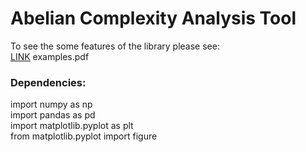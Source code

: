 # Abelian Complexity Analysis Tool

To see the some features of the library please see: <br />
[LINK](https://www.google.com) examples.pdf

### Dependencies:<br />
import numpy as np <br />
import pandas as pd <br />
import matplotlib.pyplot as plt <br />
from matplotlib.pyplot import figure<br />
